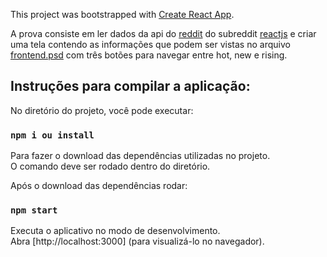 This project was bootstrapped with [Create React App](https://github.com/facebook/create-react-app).


A prova consiste em ler dados da api do [reddit](https://www.reddit.com/dev/api/) do subreddit [reactjs](https://www.reddit.com/r/reactjs/) e criar uma tela contendo as informações que podem ser vistas no arquivo [frontend.psd](https://github.com/winnin/desafio/blob/master/frontend.psd) com três botões para navegar entre hot, new e rising.


## Instruções para compilar a aplicação:

No diretório do projeto, você pode executar:

### `npm i ou install`
Para fazer o download das dependências utilizadas no projeto. <br />
O comando deve ser rodado dentro do diretório.

Após o download das dependências rodar:

### `npm start`

Executa o aplicativo no modo de desenvolvimento. <br />
Abra [http://localhost:3000] (para visualizá-lo no navegador).


